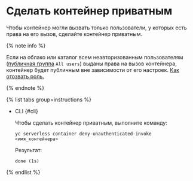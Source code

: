 # Сделать контейнер приватным

Чтобы контейнер могли вызвать только пользователи, у которых есть права на его вызов, сделайте контейнер приватным.

{% note info %}

Если на облако или каталог всем неавторизованным пользователям ([публичная группа](../../iam/concepts/access-control/public-group.md) `All users`) выданы права на вызов контейнера, контейнер будет публичным вне зависимости от его настроек. [Как отозвать роль.](../../iam/operations/roles/revoke.md)

{% endnote %}

{% list tabs group=instructions %}

- CLI {#cli}

    Чтобы сделать контейнер приватным, выполните команду:

    ```
    yc serverless container deny-unauthenticated-invoke <имя_контейнера>
    ```

    Результат:

    ```
    done (1s)
    ```

{% endlist %}